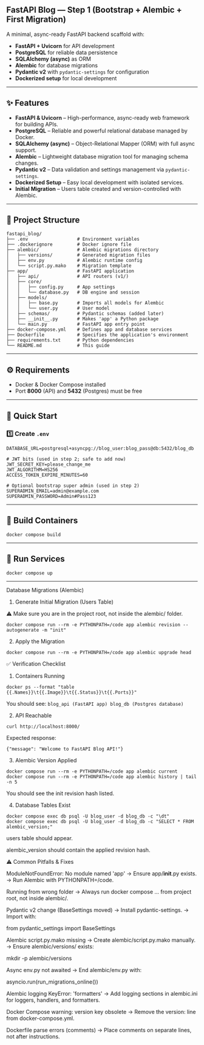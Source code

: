 ## FastAPI Blog — Step 1 (Bootstrap + Alembic + First Migration)

A minimal, async-ready FastAPI backend scaffold with:

* **FastAPI + Uvicorn** for API development
* **PostgreSQL** for reliable data persistence
* **SQLAlchemy (async)** as ORM
* **Alembic** for database migrations
* **Pydantic v2** with `pydantic-settings` for configuration
* **Dockerized setup** for local development

---

## ✨ Features

* **FastAPI & Uvicorn** – High-performance, async-ready web framework for building APIs.  
* **PostgreSQL** – Reliable and powerful relational database managed by Docker.  
* **SQLAlchemy (async)** – Object-Relational Mapper (ORM) with full async support.  
* **Alembic** – Lightweight database migration tool for managing schema changes.  
* **Pydantic v2** – Data validation and settings management via `pydantic-settings`.  
* **Dockerized Setup** – Easy local development with isolated services.  
* **Initial Migration** – Users table created and version-controlled with Alembic.  

---

## 📂 Project Structure

```
fastapi_blog/
├── .env                  # Environment variables
├── .dockerignore         # Docker ignore file
├── alembic/              # Alembic migrations directory
│   ├── versions/         # Generated migration files
│   ├── env.py            # Alembic runtime config
│   └── script.py.mako    # Migration template
├── app/                  # FastAPI application
│   ├── api/              # API routers (v1/)
│   ├── core/
│   │   ├── config.py     # App settings
│   │   └── database.py   # DB engine and session
│   ├── models/
│   │   ├── base.py       # Imports all models for Alembic
│   │   └── user.py       # User model
│   ├── schemas/          # Pydantic schemas (added later)
│   ├── __init__.py       # Makes 'app' a Python package
│   └── main.py           # FastAPI app entry point
├── docker-compose.yml    # Defines app and database services
├── Dockerfile            # Specifies the application's environment
├── requirements.txt      # Python dependencies
└── README.md             # This guide
```

---

## ⚙️ Requirements

* Docker & Docker Compose installed  
* Port **8000** (API) and **5432** (Postgres) must be free  

---

## 🚀 Quick Start

### 1️⃣ Create `.env`

```env
DATABASE_URL=postgresql+asyncpg://blog_user:blog_pass@db:5432/blog_db

# JWT bits (used in step 2; safe to add now)
JWT_SECRET_KEY=please_change_me
JWT_ALGORITHM=HS256
ACCESS_TOKEN_EXPIRE_MINUTES=60

# Optional bootstrap super admin (used in step 2)
SUPERADMIN_EMAIL=admin@example.com
SUPERADMIN_PASSWORD=Admin#Pass123
```

---

## 🐳 Build Containers

```
docker compose build
```

---

## 🚀 Run Services

```
docker compose up
```
---

Database Migrations (Alembic)
1. Generate Initial Migration (Users Table)

⚠️ Make sure you are in the project root, not inside the alembic/ folder.
```
docker compose run --rm -e PYTHONPATH=/code app alembic revision --autogenerate -m "init"
```

2. Apply the Migration
```
docker compose run --rm -e PYTHONPATH=/code app alembic upgrade head
```

✅ Verification Checklist
1. Containers Running
```
docker ps --format "table {{.Names}}\t{{.Image}}\t{{.Status}}\t{{.Ports}}"
```


You should see:
`
blog_api (FastAPI app)
blog_db (Postgres database)
`

2. API Reachable
```
curl http://localhost:8000/
```


Expected response:

`{"message": "Welcome to FastAPI Blog API!"}`

3. Alembic Version Applied
```
docker compose run --rm -e PYTHONPATH=/code app alembic current
docker compose run --rm -e PYTHONPATH=/code app alembic history | tail -n 5
```


You should see the init revision hash listed.

4. Database Tables Exist
```
docker compose exec db psql -U blog_user -d blog_db -c "\dt"
docker compose exec db psql -U blog_user -d blog_db -c "SELECT * FROM alembic_version;"
```


users table should appear.

alembic_version should contain the applied revision hash.

⚠️ Common Pitfalls & Fixes

ModuleNotFoundError: No module named 'app'
→ Ensure app/__init__.py exists.
→ Run Alembic with PYTHONPATH=/code.

Running from wrong folder
→ Always run docker compose ... from project root, not inside alembic/.

Pydantic v2 change (BaseSettings moved)
→ Install pydantic-settings.
→ Import with:

from pydantic_settings import BaseSettings


Alembic script.py.mako missing
→ Create alembic/script.py.mako manually.
→ Ensure alembic/versions/ exists:

mkdir -p alembic/versions


Async env.py not awaited
→ End alembic/env.py with:

asyncio.run(run_migrations_online())


Alembic logging KeyError: 'formatters'
→ Add logging sections in alembic.ini for loggers, handlers, and formatters.

Docker Compose warning: version key obsolete
→ Remove the version: line from docker-compose.yml.

Dockerfile parse errors (comments)
→ Place comments on separate lines, not after instructions.
